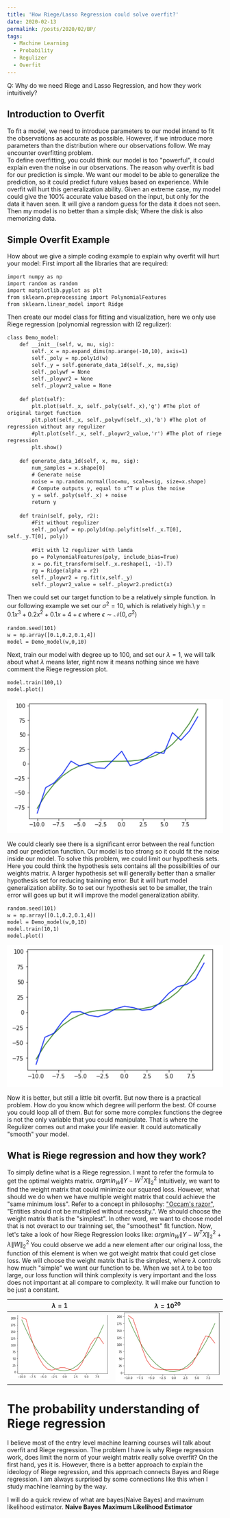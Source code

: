 ```yaml
---
title: 'How Riege/Lasso Regression could solve overfit?'
date: 2020-02-13
permalink: /posts/2020/02/BP/
tags:
  - Machine Learning
  - Probability
  - Regulizer
  - Overfit
---
```


Q: Why do we need Riege and Lasso Regression, and how they work intuitively? 

Introduction to Overfit
------
To fit a model, we need to introduce parameters to our model intend to fit the observations as accurate as possible. However, if we introduce more parameters than the distribution where our observations follow. We may encounter overfitting problem. <br />
To define overfitting, you could think our model is too "powerful", it could explain even the noise in our observations. The reason why overfit is bad for our prediction is simple. We want our model to be able to generalize the prediction, so it could predict future values based on experience. While overfit will hurt this generalization ability. Given an extreme case, my model could give the 100% accurate value based on the input, but only for the data it haven seen. It will give a random guess for the data it does not seen. Then my model is no better than a simple disk; Where the disk is also memorizing data.

Simple Overfit Example
------
How about we give a simple coding example to explain why overfit will hurt your model:
First import all the libraries that are required:
```
import numpy as np
import random as random
import matplotlib.pyplot as plt
from sklearn.preprocessing import PolynomialFeatures
from sklearn.linear_model import Ridge
```
Then create our model class for fitting and visualization, here we only use Riege regression (polynomial regression with l2 regulizer):
```
class Demo_model:
    def __init__(self, w, mu, sig):
        self._x = np.expand_dims(np.arange(-10,10), axis=1)
        self._poly = np.poly1d(w)
        self._y = self.generate_data_1d(self._x, mu,sig)
        self._polywf = None
        self._ploywr2 = None
        self._ploywr2_value = None
    
    def plot(self):
        plt.plot(self._x, self._poly(self._x),'g') #The plot of original target function
        plt.plot(self._x, self._polywf(self._x),'b') #The plot of regression without any regulizer
        #plt.plot(self._x, self._ploywr2_value,'r') #The plot of riege regression
        plt.show()
            
    def generate_data_1d(self, x, mu, sig):
        num_samples = x.shape[0]
        # Generate noise
        noise = np.random.normal(loc=mu, scale=sig, size=x.shape)
        # Compute outputs y, equal to x^T w plus the noise
        y = self._poly(self._x) + noise
        return y
    
    def train(self, poly, r2):
        #Fit without regulizer
        self._polywf = np.poly1d(np.polyfit(self._x.T[0], self._y.T[0], poly))
        
        #Fit with l2 regulizer with lamda
        po = PolynomialFeatures(poly, include_bias=True)
        x = po.fit_transform(self._x.reshape(1, -1).T)
        rg = Ridge(alpha = r2)
        self._ploywr2 = rg.fit(x,self._y)
        self._ploywr2_value = self._ploywr2.predict(x)
```

Then we could set our target function to be a relatively simple function. In our following example we set our $\sigma^2 = 10$, which is relatively high.\\
$y = 0.1x^3 + 0.2x^2 + 0.1x + 4 + \epsilon$ where $\epsilon \sim \mathcal{N}(0,\sigma^2)$

```
random.seed(101)
w = np.array([0.1,0.2,0.1,4])
model = Demo_model(w,0,10)
```
Next, train our model with degree up to 100, and set our $\lambda = 1$, we will talk about what $\lambda$ means later, right now it means nothing since we have comment the Riege regression plot.
```
model.train(100,1)
model.plot()
```

![Overfit](https://github.com/superp0tat0/superp0tat0.github.io/raw/master/posts/post2/Riege_Original.png)

We could clearly see there is a significant error between the real function and our prediction function. Our model is too strong so it could fit the noise inside our model. To solve this problem, we could limit our hypothesis sets. Here you could think the hypothesis sets contains all the possibilities of our weights matrix. A larger hypothesis set will generally better than a smaller hypothesis set for reducing trainning error. But it will hurt model generalization ability.
So to set our hypothesis set to be smaller, the train error will goes up but it will improve the model generalization ability.

```
random.seed(101)
w = np.array([0.1,0.2,0.1,4])
model = Demo_model(w,0,10)
model.train(10,1)
model.plot()
```
![Less Overfit](https://github.com/superp0tat0/superp0tat0.github.io/raw/master/posts/post2/RO2.png)

Now it is better, but still a little bit overfit. But now there is a practical problem. How do you know which degree will perform the best. Of course you could loop all of them. But for some more complex functions the degree is not the only variable that you could manipulate. That is where the Regulizer comes out and make your life easier. It could automatically "smooth" your model.

What is Riege regression and how they work?
------
To simply define what is a Riege regression. I want to refer the formula to get the optimal weights matrix.
$argmin_{W}\left \| Y-W^TX \right \|_{2}^{2}$
Intuitively, we want to find the weight matrix that could minimize our squared loss. However, what should we do when we have multiple weight matrix that could achieve the "same minimum loss". Refer to a concept in philosophy: ["Occam's razor"](https://en.wikipedia.org/wiki/Occam%27s_razor), "Entities should not be multiplied without necessity.". We should choose the weight matrix that is the "simplest". In other word, we want to choose model that is not overact to our trainning set, the "smoothest" fit function.
Now, let's take a look of how Riege Regression looks like:
$argmin_{W}\left \| Y-W^TX \right \|_{2}^{2} + \lambda\left \| W \right \|_{2}^{2}$
You could observe we add a new element after our original loss, the function of this element is when we got weight matrix that could get close loss. We will choose the weight matrix that is the simplest, where $\lambda$ controls how much "simple" we want our function to be. When we set $\lambda$ to be too large, our loss function will think complexity is very important and the loss does not important at all compare to complexity. It will make our function to be just a constant.

$\lambda = 1$            |  $\lambda = 10^20$
:-------------------------:|:-------------------------:
![](https://github.com/superp0tat0/superp0tat0.github.io/raw/master/posts/post2/CR_1.png)  |  ![](https://github.com/superp0tat0/superp0tat0.github.io/raw/master/posts/post2/CR_2.png)

The probability understanding of Riege regression
===
I believe most of the entry level machine learning courses will talk about overfit and Riege regression. The problem I have is why Riege regression work, does limit the norm of your weight matrix really solve overfit? On the first hand, yes it is. However, there is a better approach to explain the ideology of Riege regression, and this approach connects Bayes and Riege regression. I am always surprised by some connections like this when I study machine learning by the way.

I will do a quick review of what are bayes(Naive Bayes) and maximum likelihood estimator.
**Naive Bayes**
**Maximum Likelihood Estimator**